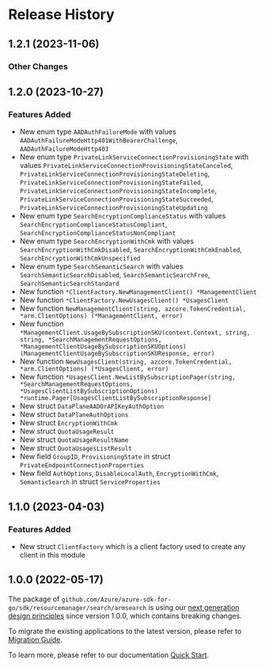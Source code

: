 # Release History

## 1.2.1 (2023-11-06)
### Other Changes


## 1.2.0 (2023-10-27)
### Features Added

- New enum type `AADAuthFailureMode` with values `AADAuthFailureModeHttp401WithBearerChallenge`, `AADAuthFailureModeHttp403`
- New enum type `PrivateLinkServiceConnectionProvisioningState` with values `PrivateLinkServiceConnectionProvisioningStateCanceled`, `PrivateLinkServiceConnectionProvisioningStateDeleting`, `PrivateLinkServiceConnectionProvisioningStateFailed`, `PrivateLinkServiceConnectionProvisioningStateIncomplete`, `PrivateLinkServiceConnectionProvisioningStateSucceeded`, `PrivateLinkServiceConnectionProvisioningStateUpdating`
- New enum type `SearchEncryptionComplianceStatus` with values `SearchEncryptionComplianceStatusCompliant`, `SearchEncryptionComplianceStatusNonCompliant`
- New enum type `SearchEncryptionWithCmk` with values `SearchEncryptionWithCmkDisabled`, `SearchEncryptionWithCmkEnabled`, `SearchEncryptionWithCmkUnspecified`
- New enum type `SearchSemanticSearch` with values `SearchSemanticSearchDisabled`, `SearchSemanticSearchFree`, `SearchSemanticSearchStandard`
- New function `*ClientFactory.NewManagementClient() *ManagementClient`
- New function `*ClientFactory.NewUsagesClient() *UsagesClient`
- New function `NewManagementClient(string, azcore.TokenCredential, *arm.ClientOptions) (*ManagementClient, error)`
- New function `*ManagementClient.UsageBySubscriptionSKU(context.Context, string, string, *SearchManagementRequestOptions, *ManagementClientUsageBySubscriptionSKUOptions) (ManagementClientUsageBySubscriptionSKUResponse, error)`
- New function `NewUsagesClient(string, azcore.TokenCredential, *arm.ClientOptions) (*UsagesClient, error)`
- New function `*UsagesClient.NewListBySubscriptionPager(string, *SearchManagementRequestOptions, *UsagesClientListBySubscriptionOptions) *runtime.Pager[UsagesClientListBySubscriptionResponse]`
- New struct `DataPlaneAADOrAPIKeyAuthOption`
- New struct `DataPlaneAuthOptions`
- New struct `EncryptionWithCmk`
- New struct `QuotaUsageResult`
- New struct `QuotaUsageResultName`
- New struct `QuotaUsagesListResult`
- New field `GroupID`, `ProvisioningState` in struct `PrivateEndpointConnectionProperties`
- New field `AuthOptions`, `DisableLocalAuth`, `EncryptionWithCmk`, `SemanticSearch` in struct `ServiceProperties`


## 1.1.0 (2023-04-03)
### Features Added

- New struct `ClientFactory` which is a client factory used to create any client in this module


## 1.0.0 (2022-05-17)

The package of `github.com/Azure/azure-sdk-for-go/sdk/resourcemanager/search/armsearch` is using our [next generation design principles](https://azure.github.io/azure-sdk/general_introduction.html) since version 1.0.0, which contains breaking changes.

To migrate the existing applications to the latest version, please refer to [Migration Guide](https://aka.ms/azsdk/go/mgmt/migration).

To learn more, please refer to our documentation [Quick Start](https://aka.ms/azsdk/go/mgmt).